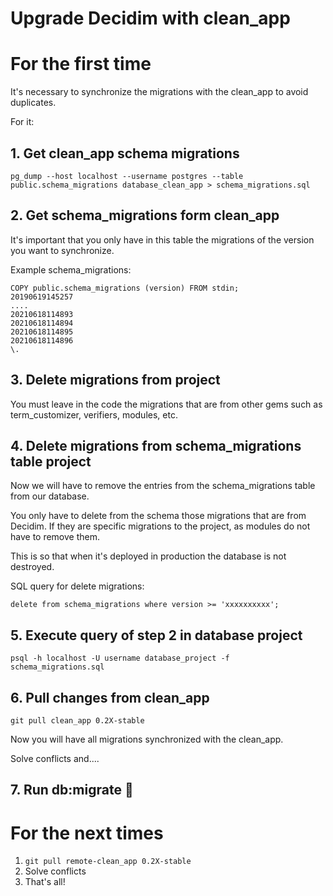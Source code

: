 # Upgrade Decidim with clean_app

# For the first time

It's necessary to synchronize the migrations with the clean_app to avoid duplicates.

For it:

## 1. Get clean_app schema migrations

```
pg_dump --host localhost --username postgres --table public.schema_migrations database_clean_app > schema_migrations.sql
```

## 2. Get schema_migrations form **clean_app**

It's important that you only have in this table the migrations of the version you want to synchronize.

Example schema_migrations:
```
COPY public.schema_migrations (version) FROM stdin;
20190619145257
....
20210618114893
20210618114894
20210618114895
20210618114896
\.
```

## 3. Delete migrations from **project**

You must leave in the code the migrations that are from other gems such as term_customizer, verifiers, modules, etc.


## 4. Delete migrations from schema_migrations table **project**

Now we will have to remove the entries from the schema_migrations table from our database. 

You only have to delete from the schema those migrations that are from Decidim. If they are specific migrations to the project, as modules do not have to remove them.

This is so that when it's deployed in production the database is not destroyed.

SQL query for delete migrations:

`delete from schema_migrations where version >= 'xxxxxxxxxx';`


## 5. Execute query of step 2 in **database project**

```
psql -h localhost -U username database_project -f schema_migrations.sql
```

## 6. Pull changes from **clean_app**

`git pull clean_app 0.2X-stable`

Now you will have all migrations synchronized with the clean_app.

Solve conflicts and....

## 7. Run db:migrate 🤞


# For the next times

1. `git pull remote-clean_app 0.2X-stable`
2. Solve conflicts
3. That's all!
